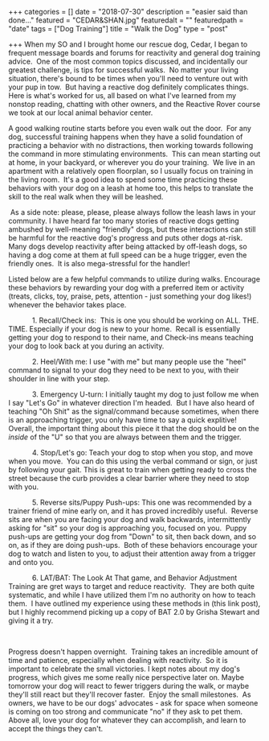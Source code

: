 +++
categories = []
date = "2018-07-30"
description = "easier said than done..."
featured = "CEDAR&SHAN.jpg"
featuredalt = ""
featuredpath = "date"
tags = ["Dog Training"]
title = "Walk the Dog"
type = "post"

+++
When my SO and I brought home our rescue dog, Cedar, I began to frequent message boards and forums for reactivity and general dog training advice.  One of the most common topics discussed, and incidentally our greatest challenge, is tips for successful walks.  No matter your living situation, there's bound to be times when you'll need to venture out with your pup in tow.  But having a reactive dog definitely complicates things.  Here is what's worked for us, all based on what I've learned from my nonstop reading, chatting with other owners, and the Reactive Rover course we took at our local animal behavior center.

A good walking routine starts before you even walk out the door.  For any dog, successful training happens when they have a solid foundation of practicing a behavior with no distractions, then working towards following the command in more stimulating environments.  This can mean starting out at home, in your backyard, or wherever you do your training.  We live in an apartment with a relatively open floorplan, so I usually focus on training in the living room.  It's a good idea to spend some time practicing these behaviors with your dog on a leash at home too, this helps to translate the skill to the real walk when they will be leashed.  

 As a side note: please, please, please always follow the leash laws in your community. I have heard far too many stories of reactive dogs getting ambushed by well-meaning "friendly" dogs, but these interactions can still be harmful for the reactive dog's progress and puts other dogs at-risk.  Many dogs develop reactivity after being attacked by off-leash dogs, so having a dog come at them at full speed can be a huge trigger, even the friendly ones.  It is also mega-stressful for the handler!

Listed below are a few helpful commands to utilize during walks. Encourage these behaviors by rewarding your dog with a preferred item or activity (treats, clicks, toy, praise, pets, attention - just something your dog likes!) whenever the behavior takes place.

            1. Recall/Check ins:  This is one you should be working on ALL. THE. TIME. Especially if your dog is new to your home.  Recall is essentially getting your dog to respond to their name, and Check-ins means teaching your dog to look back at you during an activity. 

            2. Heel/With me: I use "with me" but many people use the "heel" command to signal to your dog they need to be next to you, with their shoulder in line with your step.

            3. Emergency U-turn: I initially taught my dog to just follow me when I say "Let's Go" in whatever direction I'm headed.  But I have also heard of teaching "Oh Shit" as the signal/command because sometimes, when there is an approaching trigger, you only have time to say a quick explitive!  Overall, the important thing about this piece it that the dog should be on the _inside_ of the "U" so that you are always between them and the trigger.

            4. Stop/Let's go: Teach your dog to stop when you stop, and move when you move.  You can do this using the verbal command or sign, or just by following your gait. This is great to train when getting ready to cross the street because the curb provides a clear barrier where they need to stop with you.

            5. Reverse sits/Puppy Push-ups: This one was recommended by a trainer friend of mine early on, and it has proved incredibly useful.  Reverse sits are when you are facing your dog and walk backwards, intermittently asking for "sit" so your dog is approaching you, focused on you.  Puppy push-ups are getting your dog from "Down" to sit, then back down, and so on, as if they are doing push-ups.  Both of these behaviors encourage your dog to watch and listen to you, to adjust their attention away from a trigger and onto you.

            6. LAT/BAT: The Look At That game, and Behavior Adjustment Training are gret ways to target and reduce reactivity.  They are both quite systematic, and while I have utilized them I'm no authority on how to teach them.  I have outlined my experience using these methods in (this link post), but I highly recommend picking up a copy of BAT 2.0 by Grisha Stewart and giving it a try.

 

Progress doesn't happen overnight.  Training takes an incredible amount of time and patience, especially when dealing with reactivity.  So it is important to celebrate the small victories. I kept notes about my dog's progress, which gives me some really nice perspective later on. Maybe tomorrow your dog will react to fewer triggers during the walk, or maybe they'll still react but they'll recover faster.  Enjoy the small milestones.  As owners, we have to be our dogs' advocates - ask for space when someone is coming on too strong and communicate "no" if they ask to pet them.  Above all, love your dog for whatever they can accomplish, and learn to accept the things they can't.  

 